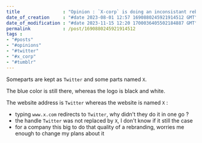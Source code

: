 ```yaml
---
title                : "Opinion : `X-corp` is doing an inconsistant rebranding"
date_of_creation     : "#date 2023-08-01 12:57 1690880245921914512 GMT"
date_of_modification : "#date 2023-11-15 12:20 1700036405502184887 GMT"
permalink            : /post/1690880245921914512
tags :
- "#posts"
- "#opinions"
- "#twitter"
- "#x_corp"
- "#tumblr"
---
```


Someparts are kept as `Twitter` and some parts named `X`.

The blue color is still there, whereas the logo is black and white.

The website address is `Twitter` whereas the website is named `X` :
- typing `www.x.com` redirects to `Twitter`, why didn't they do it in one go ?
- the handle `Twitter` was not replaced by `X`, I don't know if it still the case
- for a company this big to do that quality of a rebranding, worries me enough to change my plans about it

